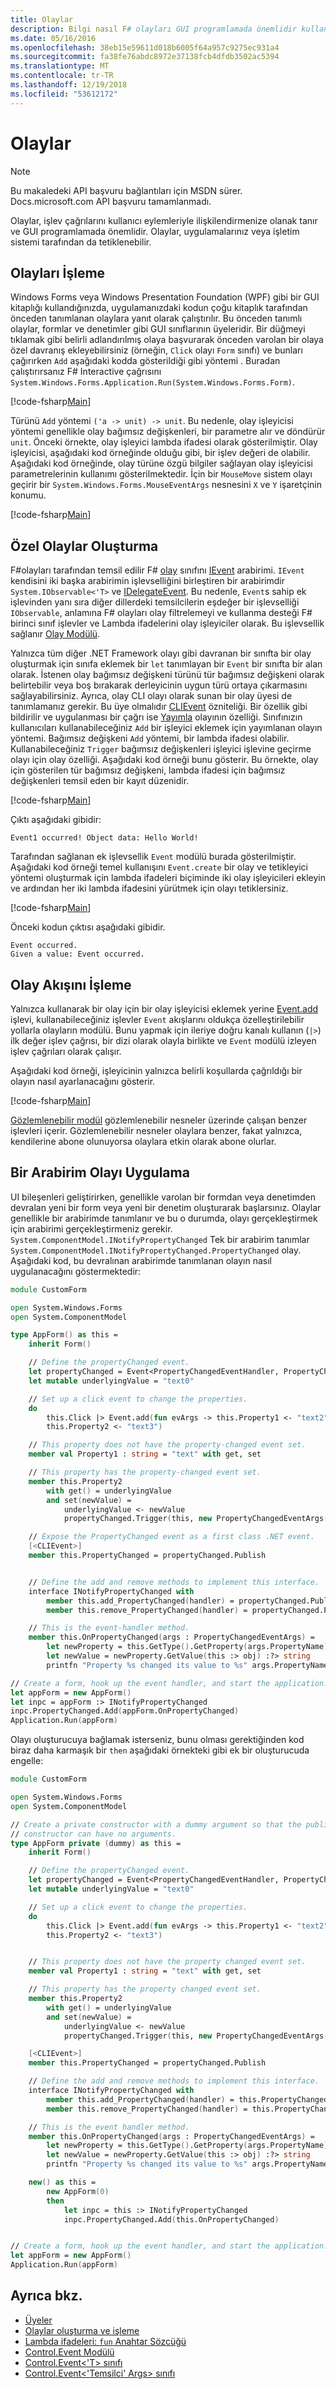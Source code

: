 ```yaml
---
title: Olaylar
description: Bilgi nasıl F# olayları GUI programlamada önemlidir kullanıcı eylemlerini, işlev çağrıları ilişkilendirmek etkinleştirin.
ms.date: 05/16/2016
ms.openlocfilehash: 38eb15e59611d018b6005f64a957c9275ec931a4
ms.sourcegitcommit: fa38fe76abdc8972e37138fcb4dfdb3502ac5394
ms.translationtype: MT
ms.contentlocale: tr-TR
ms.lasthandoff: 12/19/2018
ms.locfileid: "53612172"
---
```

# <a name="events"></a>Olaylar

> [!NOTE]
> Bu makaledeki API başvuru bağlantıları için MSDN sürer.  Docs.microsoft.com API başvuru tamamlanmadı.

Olaylar, işlev çağrılarını kullanıcı eylemleriyle ilişkilendirmenize olanak tanır ve GUI programlamada önemlidir. Olaylar, uygulamalarınız veya işletim sistemi tarafından da tetiklenebilir.

## <a name="handling-events"></a>Olayları İşleme

Windows Forms veya Windows Presentation Foundation (WPF) gibi bir GUI kitaplığı kullandığınızda, uygulamanızdaki kodun çoğu kitaplık tarafından önceden tanımlanan olaylara yanıt olarak çalıştırılır. Bu önceden tanımlı olaylar, formlar ve denetimler gibi GUI sınıflarının üyeleridir. Bir düğmeyi tıklamak gibi belirli adlandırılmış olaya başvurarak önceden varolan bir olaya özel davranış ekleyebilirsiniz (örneğin, `Click` olayı `Form` sınıfı) ve bunları çağırırken `Add` aşağıdaki kodda gösterildiği gibi yöntemi . Buradan çalıştırırsanız F# Interactive çağrısını `System.Windows.Forms.Application.Run(System.Windows.Forms.Form)`.

[!code-fsharp[Main](../../../../samples/snippets/fsharp/lang-ref-2/snippet3601.fs)]

Türünü `Add` yöntemi `('a -> unit) -> unit`. Bu nedenle, olay işleyicisi yöntemi genellikle olay bağımsız değişkenleri, bir parametre alır ve döndürür `unit`. Önceki örnekte, olay işleyici lambda ifadesi olarak gösterilmiştir. Olay işleyicisi, aşağıdaki kod örneğinde olduğu gibi, bir işlev değeri de olabilir. Aşağıdaki kod örneğinde, olay türüne özgü bilgiler sağlayan olay işleyicisi parametrelerinin kullanımı gösterilmektedir. İçin bir `MouseMove` sistem olayı geçirir bir `System.Windows.Forms.MouseEventArgs` nesnesini `X` ve `Y` işaretçinin konumu.

[!code-fsharp[Main](../../../../samples/snippets/fsharp/lang-ref-2/snippet3602.fs)]

## <a name="creating-custom-events"></a>Özel Olaylar Oluşturma

F#olayları tarafından temsil edilir F# [olay](https://msdn.microsoft.com/library/f3b47c8a-4ee5-4ce8-9a72-ad305a17c4b9) sınıfını [IEvent](https://msdn.microsoft.com/library/8dbca0df-f8a1-40bd-8d50-aa26f6a8b862) arabirimi. `IEvent` kendisini iki başka arabirimin işlevselliğini birleştiren bir arabirimdir `System.IObservable<'T>` ve [IDelegateEvent](https://msdn.microsoft.com/library/3d849465-6b8e-4fc5-b36c-2941d734268a). Bu nedenle, `Event`s sahip ek işlevinden yanı sıra diğer dillerdeki temsilcilerin eşdeğer bir işlevselliği `IObservable`, anlamına F# olayları olay filtrelemeyi ve kullanma desteği F# birinci sınıf işlevler ve Lambda ifadelerini olay işleyiciler olarak. Bu işlevsellik sağlanır [Olay Modülü](https://msdn.microsoft.com/library/8b883baa-a460-4840-9baa-de8260351bc7).

Yalnızca tüm diğer .NET Framework olayı gibi davranan bir sınıfta bir olay oluşturmak için sınıfa eklemek bir `let` tanımlayan bir `Event` bir sınıfta bir alan olarak. İstenen olay bağımsız değişkeni türünü tür bağımsız değişkeni olarak belirtebilir veya boş bırakarak derleyicinin uygun türü ortaya çıkarmasını sağlayabilirsiniz. Ayrıca, olay CLI olayı olarak sunan bir olay üyesi de tanımlamanız gerekir. Bu üye olmalıdır [CLIEvent](https://msdn.microsoft.com/library/d359f1dd-ffa5-42fb-8808-b4c8131a0333) özniteliği. Bir özellik gibi bildirilir ve uygulanması bir çağrı ise [Yayımla](https://msdn.microsoft.com/library/b0fdaad5-25e5-43d0-9c0c-ce37c4aeb68e) olayının özelliği. Sınıfınızın kullanıcıları kullanabileceğiniz `Add` bir işleyici eklemek için yayımlanan olayın yöntemi. Bağımsız değişkeni `Add` yöntemi, bir lambda ifadesi olabilir. Kullanabileceğiniz `Trigger` bağımsız değişkenleri işleyici işlevine geçirme olayı için olay özelliği. Aşağıdaki kod örneği bunu gösterir. Bu örnekte, olay için gösterilen tür bağımsız değişkeni, lambda ifadesi için bağımsız değişkenleri temsil eden bir kayıt düzenidir.

[!code-fsharp[Main](../../../../samples/snippets/fsharp/lang-ref-2/snippet3605.fs)]

Çıktı aşağıdaki gibidir:

```
Event1 occurred! Object data: Hello World!
```

Tarafından sağlanan ek işlevsellik `Event` modülü burada gösterilmiştir. Aşağıdaki kod örneği temel kullanışını `Event.create` bir olay ve tetikleyici yöntemi oluşturmak için lambda ifadeleri biçiminde iki olay işleyicileri ekleyin ve ardından her iki lambda ifadesini yürütmek için olayı tetiklersiniz.

[!code-fsharp[Main](../../../../samples/snippets/fsharp/lang-ref-2/snippet3603.fs)]

Önceki kodun çıktısı aşağıdaki gibidir.

```
Event occurred.
Given a value: Event occurred.
```

## <a name="processing-event-streams"></a>Olay Akışını İşleme

Yalnızca kullanarak bir olay için bir olay işleyicisi eklemek yerine [Event.add](https://msdn.microsoft.com/library/10670d3b-8d47-4f6e-b8df-ebc6f64ef4fd) işlevi, kullanabileceğiniz işlevler `Event` akışlarını oldukça özelleştirilebilir yollarla olayların modülü. Bunu yapmak için ileriye doğru kanalı kullanın (`|>`) ilk değer işlev çağrısı, bir dizi olarak olayla birlikte ve `Event` modülü izleyen işlev çağrıları olarak çalışır.

Aşağıdaki kod örneği, işleyicinin yalnızca belirli koşullarda çağrıldığı bir olayın nasıl ayarlanacağını gösterir.

[!code-fsharp[Main](../../../../samples/snippets/fsharp/lang-ref-2/snippet3604.fs)]

[Gözlemlenebilir modül](https://msdn.microsoft.com/library/16b8610b-b30a-4df7-aa99-d9d352276227) gözlemlenebilir nesneler üzerinde çalışan benzer işlevleri içerir. Gözlemlenebilir nesneler olaylara benzer, fakat yalnızca, kendilerine abone olunuyorsa olaylara etkin olarak abone olurlar.

## <a name="implementing-an-interface-event"></a>Bir Arabirim Olayı Uygulama

UI bileşenleri geliştirirken, genellikle varolan bir formdan veya denetimden devralan yeni bir form veya yeni bir denetim oluşturarak başlarsınız. Olaylar genellikle bir arabirimde tanımlanır ve bu o durumda, olayı gerçekleştirmek için arabirimi gerçekleştirmeniz gerekir. `System.ComponentModel.INotifyPropertyChanged` Tek bir arabirim tanımlar `System.ComponentModel.INotifyPropertyChanged.PropertyChanged` olay. Aşağıdaki kod, bu devralınan arabirimde tanımlanan olayın nasıl uygulanacağını göstermektedir:

```fsharp
module CustomForm

open System.Windows.Forms
open System.ComponentModel

type AppForm() as this =
    inherit Form()

    // Define the propertyChanged event.
    let propertyChanged = Event<PropertyChangedEventHandler, PropertyChangedEventArgs>()
    let mutable underlyingValue = "text0"

    // Set up a click event to change the properties.
    do
        this.Click |> Event.add(fun evArgs -> this.Property1 <- "text2"
        this.Property2 <- "text3")

    // This property does not have the property-changed event set.
    member val Property1 : string = "text" with get, set

    // This property has the property-changed event set.
    member this.Property2
        with get() = underlyingValue
        and set(newValue) =
            underlyingValue <- newValue
            propertyChanged.Trigger(this, new PropertyChangedEventArgs("Property2"))

    // Expose the PropertyChanged event as a first class .NET event.
    [<CLIEvent>]
    member this.PropertyChanged = propertyChanged.Publish


    // Define the add and remove methods to implement this interface.
    interface INotifyPropertyChanged with
        member this.add_PropertyChanged(handler) = propertyChanged.Publish.AddHandler(handler)
        member this.remove_PropertyChanged(handler) = propertyChanged.Publish.RemoveHandler(handler)

    // This is the event-handler method.
    member this.OnPropertyChanged(args : PropertyChangedEventArgs) =
        let newProperty = this.GetType().GetProperty(args.PropertyName)
        let newValue = newProperty.GetValue(this :> obj) :?> string
        printfn "Property %s changed its value to %s" args.PropertyName newValue

// Create a form, hook up the event handler, and start the application.
let appForm = new AppForm()
let inpc = appForm :> INotifyPropertyChanged
inpc.PropertyChanged.Add(appForm.OnPropertyChanged)
Application.Run(appForm)
```

Olayı oluşturucuya bağlamak isterseniz, bunu olması gerektiğinden kod biraz daha karmaşık bir `then` aşağıdaki örnekteki gibi ek bir oluşturucuda engelle:

```fsharp
module CustomForm

open System.Windows.Forms
open System.ComponentModel

// Create a private constructor with a dummy argument so that the public
// constructor can have no arguments.
type AppForm private (dummy) as this =
    inherit Form()

    // Define the propertyChanged event.
    let propertyChanged = Event<PropertyChangedEventHandler, PropertyChangedEventArgs>()
    let mutable underlyingValue = "text0"

    // Set up a click event to change the properties.
    do
        this.Click |> Event.add(fun evArgs -> this.Property1 <- "text2"
        this.Property2 <- "text3")


    // This property does not have the property changed event set.
    member val Property1 : string = "text" with get, set

    // This property has the property changed event set.
    member this.Property2
        with get() = underlyingValue
        and set(newValue) =
            underlyingValue <- newValue
            propertyChanged.Trigger(this, new PropertyChangedEventArgs("Property2"))

    [<CLIEvent>]
    member this.PropertyChanged = propertyChanged.Publish

    // Define the add and remove methods to implement this interface.
    interface INotifyPropertyChanged with
        member this.add_PropertyChanged(handler) = this.PropertyChanged.AddHandler(handler)
        member this.remove_PropertyChanged(handler) = this.PropertyChanged.RemoveHandler(handler)

    // This is the event handler method.
    member this.OnPropertyChanged(args : PropertyChangedEventArgs) =
        let newProperty = this.GetType().GetProperty(args.PropertyName)
        let newValue = newProperty.GetValue(this :> obj) :?> string
        printfn "Property %s changed its value to %s" args.PropertyName newValue

    new() as this =
        new AppForm(0)
        then
            let inpc = this :> INotifyPropertyChanged
            inpc.PropertyChanged.Add(this.OnPropertyChanged)


// Create a form, hook up the event handler, and start the application.
let appForm = new AppForm()
Application.Run(appForm)
```

## <a name="see-also"></a>Ayrıca bkz.

- [Üyeler](index.md)
- [Olaylar oluşturma ve işleme](../../../../docs/standard/events/index.md)
- [Lambda ifadeleri: `fun` Anahtar Sözcüğü](../functions/lambda-expressions-the-fun-keyword.md)
- [Control.Event Modülü](https://msdn.microsoft.com/visualfsharpdocs/conceptual/control.event-module-%5bfsharp%5d)
- [Control.Event&#60;'T&#62; sınıfı](https://msdn.microsoft.com/visualfsharpdocs/conceptual/control.event%5b%27t%5d-class-%5bfsharp%5d)
- [Control.Event&#60;'Temsilci' Args&#62; sınıfı](https://msdn.microsoft.com/visualfsharpdocs/conceptual/control.event%5b%27delegate%2c%27args%5d-class-%5bfsharp%5d)